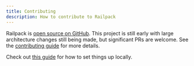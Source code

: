 ```yaml
---
title: Contributing
description: How to contribute to Railpack
---
```


Railpack is [open source on GitHub](https://github.com/railwayapp/railpack).
This project is still early with large architecture changes still being made,
but significant PRs are welcome. See the [contributing
guide](https://github.com/salamer/railpack/blob/main/CONTRIBUTING.md) for
more details.

Check out [this guide](/guides/developing-locally) for how to set things up
locally.
